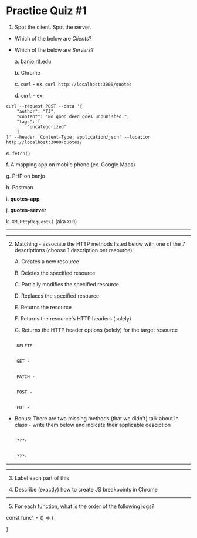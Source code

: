 # Practice Quiz #1

1) Spot the client. Spot the server.
- Which of the below are *Clients*?
- Which of the below are *Servers*?
  
  a. banjo.rit.edu


  b. Chrome


  c. `curl` - ex. `curl http://localhost:3000/quotes`


  d. `curl` - ex.

```
curl --request POST --data '{
    "author": "TJ",
    "content": "No good deed goes unpunished.",
    "tags": [
        "uncategorized"
    ]
}' --header 'Content-Type: application/json' --location http://localhost:3000/quotes/
```

  e. `fetch()`


  f. A mapping app on mobile phone (ex. Google Maps)


  g. PHP on banjo


  h. Postman


  i. **quotes-app**


  j. **quotes-server**


  k. `XMLHttpRequest()` (aka `XHR`)


---
---


2) Matching - associate the HTTP methods listed below with one of the 7 descriptions (choose 1 description per resource):

    A. Creates a new resource
   
    B. Deletes the specified resource
   
    C. Partially modifies the specified resource
   
    D. Replaces the specified resource
   
    E. Returns the resource
   
    F. Returns the resource's HTTP headers (solely)
   
    G. Returns the HTTP header options (solely) for the target resource

```

    DELETE - 


    GET - 


    PATCH - 


    POST -


    PUT -

```

- Bonus: There are two missing methods (that we didn't) talk about in class - write them below and indicate their applicable desciption

```

    ???- 


    ???- 
```

---
---

3) Label each part of this

  


5) Describe (exactly) how to create JS breakpoints in Chrome



---

5) For each function, what is the order of the following logs?


const func1 = () => {
  

}
